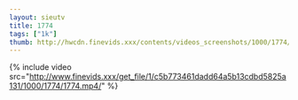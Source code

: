 ```yaml
--- 
layout: sieutv
title: 1774
tags: ["1k"]
thumb: http://hwcdn.finevids.xxx/contents/videos_screenshots/1000/1774/preview.mp4.jpg
---
```

{% include video src="http://www.finevids.xxx/get_file/1/c5b773461dadd64a5b13cdbd5825a131/1000/1774/1774.mp4/" %} 
